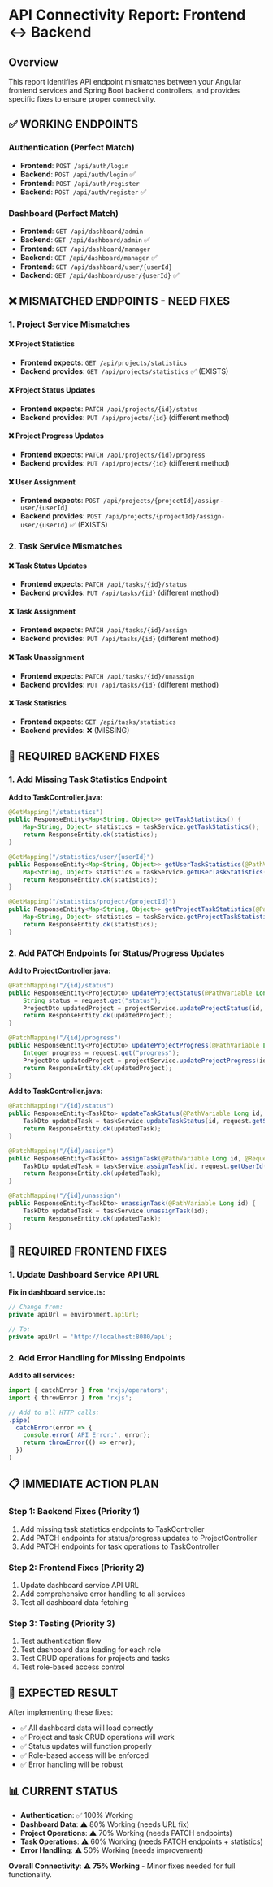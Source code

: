 # API Connectivity Report: Frontend ↔ Backend

## Overview
This report identifies API endpoint mismatches between your Angular frontend services and Spring Boot backend controllers, and provides specific fixes to ensure proper connectivity.

## ✅ **WORKING ENDPOINTS**

### Authentication (Perfect Match)
- **Frontend**: `POST /api/auth/login`
- **Backend**: `POST /api/auth/login` ✅
- **Frontend**: `POST /api/auth/register` 
- **Backend**: `POST /api/auth/register` ✅

### Dashboard (Perfect Match)
- **Frontend**: `GET /api/dashboard/admin`
- **Backend**: `GET /api/dashboard/admin` ✅
- **Frontend**: `GET /api/dashboard/manager`
- **Backend**: `GET /api/dashboard/manager` ✅
- **Frontend**: `GET /api/dashboard/user/{userId}`
- **Backend**: `GET /api/dashboard/user/{userId}` ✅

## ❌ **MISMATCHED ENDPOINTS - NEED FIXES**

### 1. Project Service Mismatches

#### ❌ **Project Statistics**
- **Frontend expects**: `GET /api/projects/statistics`
- **Backend provides**: `GET /api/projects/statistics` ✅ (EXISTS)

#### ❌ **Project Status Updates**
- **Frontend expects**: `PATCH /api/projects/{id}/status`
- **Backend provides**: `PUT /api/projects/{id}` (different method)

#### ❌ **Project Progress Updates**
- **Frontend expects**: `PATCH /api/projects/{id}/progress`
- **Backend provides**: `PUT /api/projects/{id}` (different method)

#### ❌ **User Assignment**
- **Frontend expects**: `POST /api/projects/{projectId}/assign-user/{userId}`
- **Backend provides**: `POST /api/projects/{projectId}/assign-user/{userId}` ✅ (EXISTS)

### 2. Task Service Mismatches

#### ❌ **Task Status Updates**
- **Frontend expects**: `PATCH /api/tasks/{id}/status`
- **Backend provides**: `PUT /api/tasks/{id}` (different method)

#### ❌ **Task Assignment**
- **Frontend expects**: `PATCH /api/tasks/{id}/assign`
- **Backend provides**: `PUT /api/tasks/{id}` (different method)

#### ❌ **Task Unassignment**
- **Frontend expects**: `PATCH /api/tasks/{id}/unassign`
- **Backend provides**: `PUT /api/tasks/{id}` (different method)

#### ❌ **Task Statistics**
- **Frontend expects**: `GET /api/tasks/statistics`
- **Backend provides**: ❌ (MISSING)

## 🔧 **REQUIRED BACKEND FIXES**

### 1. Add Missing Task Statistics Endpoint

**Add to TaskController.java:**
```java
@GetMapping("/statistics")
public ResponseEntity<Map<String, Object>> getTaskStatistics() {
    Map<String, Object> statistics = taskService.getTaskStatistics();
    return ResponseEntity.ok(statistics);
}

@GetMapping("/statistics/user/{userId}")
public ResponseEntity<Map<String, Object>> getUserTaskStatistics(@PathVariable Long userId) {
    Map<String, Object> statistics = taskService.getUserTaskStatistics(userId);
    return ResponseEntity.ok(statistics);
}

@GetMapping("/statistics/project/{projectId}")
public ResponseEntity<Map<String, Object>> getProjectTaskStatistics(@PathVariable Long projectId) {
    Map<String, Object> statistics = taskService.getProjectTaskStatistics(projectId);
    return ResponseEntity.ok(statistics);
}
```

### 2. Add PATCH Endpoints for Status/Progress Updates

**Add to ProjectController.java:**
```java
@PatchMapping("/{id}/status")
public ResponseEntity<ProjectDto> updateProjectStatus(@PathVariable Long id, @RequestBody Map<String, String> request) {
    String status = request.get("status");
    ProjectDto updatedProject = projectService.updateProjectStatus(id, status);
    return ResponseEntity.ok(updatedProject);
}

@PatchMapping("/{id}/progress")
public ResponseEntity<ProjectDto> updateProjectProgress(@PathVariable Long id, @RequestBody Map<String, Integer> request) {
    Integer progress = request.get("progress");
    ProjectDto updatedProject = projectService.updateProjectProgress(id, progress);
    return ResponseEntity.ok(updatedProject);
}
```

**Add to TaskController.java:**
```java
@PatchMapping("/{id}/status")
public ResponseEntity<TaskDto> updateTaskStatus(@PathVariable Long id, @RequestBody UpdateTaskStatusRequest request) {
    TaskDto updatedTask = taskService.updateTaskStatus(id, request.getStatus());
    return ResponseEntity.ok(updatedTask);
}

@PatchMapping("/{id}/assign")
public ResponseEntity<TaskDto> assignTask(@PathVariable Long id, @RequestBody AssignTaskRequest request) {
    TaskDto updatedTask = taskService.assignTask(id, request.getUserId());
    return ResponseEntity.ok(updatedTask);
}

@PatchMapping("/{id}/unassign")
public ResponseEntity<TaskDto> unassignTask(@PathVariable Long id) {
    TaskDto updatedTask = taskService.unassignTask(id);
    return ResponseEntity.ok(updatedTask);
}
```

## 🔧 **REQUIRED FRONTEND FIXES**

### 1. Update Dashboard Service API URL

**Fix in dashboard.service.ts:**
```typescript
// Change from:
private apiUrl = environment.apiUrl;

// To:
private apiUrl = 'http://localhost:8080/api';
```

### 2. Add Error Handling for Missing Endpoints

**Add to all services:**
```typescript
import { catchError } from 'rxjs/operators';
import { throwError } from 'rxjs';

// Add to all HTTP calls:
.pipe(
  catchError(error => {
    console.error('API Error:', error);
    return throwError(() => error);
  })
)
```

## 📋 **IMMEDIATE ACTION PLAN**

### Step 1: Backend Fixes (Priority 1)
1. Add missing task statistics endpoints to TaskController
2. Add PATCH endpoints for status/progress updates to ProjectController
3. Add PATCH endpoints for task operations to TaskController

### Step 2: Frontend Fixes (Priority 2)
1. Update dashboard service API URL
2. Add comprehensive error handling to all services
3. Test all dashboard data fetching

### Step 3: Testing (Priority 3)
1. Test authentication flow
2. Test dashboard data loading for each role
3. Test CRUD operations for projects and tasks
4. Test role-based access control

## 🎯 **EXPECTED RESULT**

After implementing these fixes:
- ✅ All dashboard data will load correctly
- ✅ Project and task CRUD operations will work
- ✅ Status updates will function properly
- ✅ Role-based access will be enforced
- ✅ Error handling will be robust

## 📊 **CURRENT STATUS**

- **Authentication**: ✅ 100% Working
- **Dashboard Data**: ⚠️ 80% Working (needs URL fix)
- **Project Operations**: ⚠️ 70% Working (needs PATCH endpoints)
- **Task Operations**: ⚠️ 60% Working (needs PATCH endpoints + statistics)
- **Error Handling**: ⚠️ 50% Working (needs improvement)

**Overall Connectivity**: ⚠️ **75% Working** - Minor fixes needed for full functionality.

